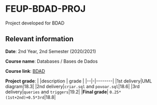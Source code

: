 # FEUP-BDAD-PROJ

Project developed for BDAD

## Relevant information
**Date**: 2nd Year, 2nd Semester (2020/2021)

**Course name**: Databases / Bases de Dados

**Course link**: [BDAD](https://sigarra.up.pt/feup/en/ucurr_geral.ficha_uc_view?pv_ocorrencia_id=459477)


**Project grade**: 
| |description | grade |
|--|-|--------|
|1st delivery|UML diagram|18.3|
|2nd delivery|`criar.sql` and `povoar.sql`|18.6|
|3rd delivery|`queries` and `triggers`|19.2|
|**Final grade**| `0.25*(1st+2nd)+0.5*3rd`|18.8|
